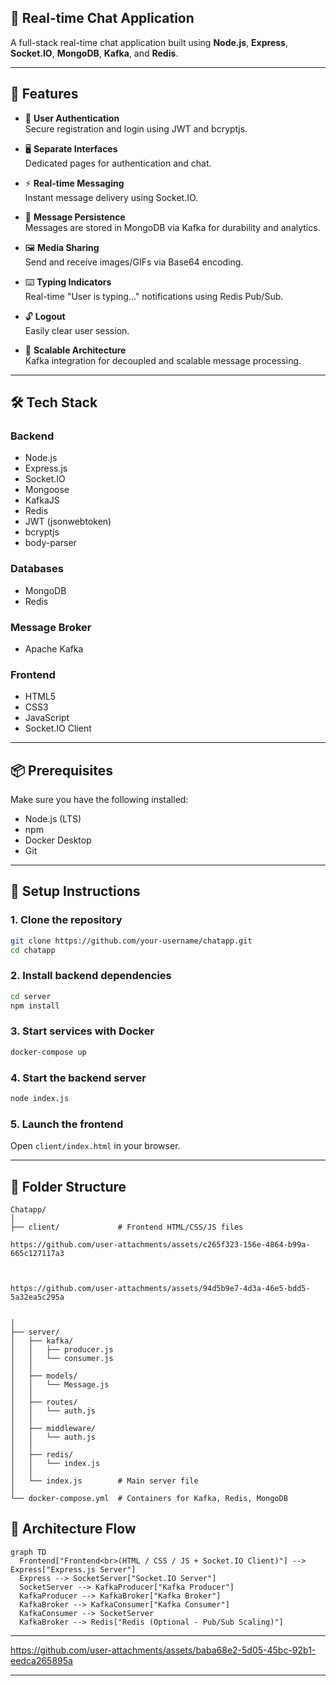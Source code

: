 
## 📡 Real-time Chat Application

A full-stack real-time chat application built using **Node.js**, **Express**, **Socket.IO**, **MongoDB**, **Kafka**, and **Redis**.

---

## 🚀 Features

- 🔐 **User Authentication**  
  Secure registration and login using JWT and bcryptjs.

- 🖥️ **Separate Interfaces**  
  Dedicated pages for authentication and chat.

- ⚡ **Real-time Messaging**  
  Instant message delivery using Socket.IO.

- 💾 **Message Persistence**  
  Messages are stored in MongoDB via Kafka for durability and analytics.

- 🖼️ **Media Sharing**  
  Send and receive images/GIFs via Base64 encoding.

- ⌨️ **Typing Indicators**  
  Real-time "User is typing..." notifications using Redis Pub/Sub.

- 🔓 **Logout**  
  Easily clear user session.

- 🧱 **Scalable Architecture**  
  Kafka integration for decoupled and scalable message processing.

---

## 🛠️ Tech Stack

### Backend
- Node.js
- Express.js
- Socket.IO
- Mongoose
- KafkaJS
- Redis
- JWT (jsonwebtoken)
- bcryptjs
- body-parser

### Databases
- MongoDB
- Redis

### Message Broker
- Apache Kafka

### Frontend
- HTML5
- CSS3
- JavaScript
- Socket.IO Client

---

## 📦 Prerequisites

Make sure you have the following installed:

- Node.js (LTS)
- npm
- Docker Desktop
- Git

---

## 🧰 Setup Instructions

### 1. Clone the repository
```bash
git clone https://github.com/your-username/chatapp.git
cd chatapp
```

### 2. Install backend dependencies
```bash
cd server
npm install
```

### 3. Start services with Docker
```bash
docker-compose up
```

### 4. Start the backend server
```bash
node index.js
```

### 5. Launch the frontend
Open `client/index.html` in your browser.

---

## 📁 Folder Structure

```
Chatapp/
│
├── client/             # Frontend HTML/CSS/JS files

https://github.com/user-attachments/assets/c265f323-156e-4864-b99a-665c127117a3



https://github.com/user-attachments/assets/94d5b9e7-4d3a-46e5-bdd5-5a32ea5c295a


│
├── server/
│   ├── kafka/
│   │   ├── producer.js
│   │   └── consumer.js
│   │
│   ├── models/
│   │   └── Message.js
│   │
│   ├── routes/
│   │   └── auth.js
│   │
│   ├── middleware/
│   │   └── auth.js
│   │
│   ├── redis/
│   │   └── index.js
│   │
│   └── index.js        # Main server file
│
└── docker-compose.yml  # Containers for Kafka, Redis, MongoDB
```




## 🧠 Architecture Flow

```mermaid
graph TD
  Frontend["Frontend<br>(HTML / CSS / JS + Socket.IO Client)"] --> Express["Express.js Server"]
  Express --> SocketServer["Socket.IO Server"]
  SocketServer --> KafkaProducer["Kafka Producer"]
  KafkaProducer --> KafkaBroker["Kafka Broker"]
  KafkaBroker --> KafkaConsumer["Kafka Consumer"]
  KafkaConsumer --> SocketServer
  KafkaBroker --> Redis["Redis (Optional - Pub/Sub Scaling)"]
```

---



https://github.com/user-attachments/assets/baba68e2-5d05-45bc-92b1-eedca265895a




---


